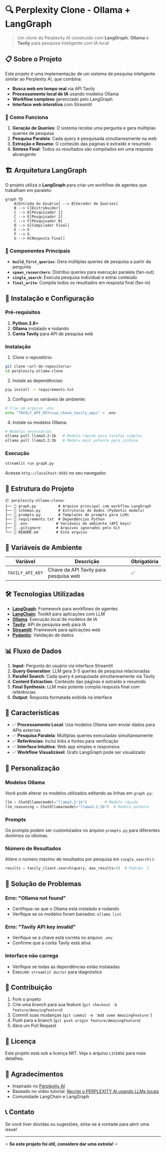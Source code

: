 # 🔍 Perplexity Clone - Ollama + LangGraph

> Um clone do Perplexity AI construído com **LangGraph**, **Ollama** e **Tavily** para pesquisa inteligente com IA local

## 📋 Sobre o Projeto

Este projeto é uma implementação de um sistema de pesquisa inteligente similar ao Perplexity AI, que combina:

- **Busca web em tempo real** via API Tavily
- **Processamento local de IA** usando modelos Ollama
- **Workflow complexo** gerenciado pelo LangGraph
- **Interface web interativa** com Streamlit

### 🎯 Como Funciona

1. **Geração de Queries**: O sistema recebe uma pergunta e gera múltiplas queries de pesquisa
2. **Pesquisa Paralela**: Cada query é pesquisada simultaneamente na web
3. **Extração e Resumo**: O conteúdo das páginas é extraído e resumido
4. **Síntese Final**: Todos os resultados são compilados em uma resposta abrangente

## 🏗️ Arquitetura LangGraph

O projeto utiliza o **LangGraph** para criar um workflow de agentes que trabalham em paralelo:

```mermaid
graph TD
    A[Entrada do Usuário] --> B[Gerador de Queries]
    B --> C[Distribuidor]
    C --> D[Pesquisador 1]
    C --> E[Pesquisador 2]
    C --> F[Pesquisador N]
    D --> G[Compilador Final]
    E --> G
    F --> G
    G --> H[Resposta Final]
```

### 🔧 Componentes Principais

- **`build_first_queries`**: Gera múltiplas queries de pesquisa a partir da pergunta
- **`spawn_researchers`**: Distribui queries para execução paralela (fan-out)
- **`single_search`**: Executa pesquisa individual e extrai conteúdo
- **`final_write`**: Compila todos os resultados em resposta final (fan-in)

## 🚀 Instalação e Configuração

### Pré-requisitos

1. **Python 3.8+**
2. **Ollama** instalado e rodando
3. **Conta Tavily** para API de pesquisa web

### Instalação

1. Clone o repositório:
```bash
git clone <url-do-repositorio>
cd perplexity-ollama-clone
```

2. Instale as dependências:
```bash
pip install -r requirements.txt
```

3. Configure as variáveis de ambiente:
```bash
# Crie um arquivo .env
echo "TAVILY_API_KEY=sua_chave_tavily_aqui" > .env
```

4. Instale os modelos Ollama:
```bash
# Modelos necessários
ollama pull llama3.2:1b   # Modelo rápido para tarefas simples
ollama pull llama3.2:3b   # Modelo mais potente para síntese
```

### Execução

```bash
streamlit run graph.py
```

Acesse `http://localhost:8501` no seu navegador.

## 📁 Estrutura do Projeto

```
📦 perplexity-ollama-clone/
├── 📄 graph.py          # Arquivo principal com workflow LangGraph
├── 📄 schemas.py        # Estruturas de dados (Pydantic models)
├── 📄 prompts.py        # Templates de prompts para LLMs
├── 📄 requirements.txt  # Dependências Python
├── 📄 .env             # Variáveis de ambiente (API keys)
├── 📄 .gitignore       # Arquivos ignorados pelo Git
└── 📄 README.md        # Este arquivo
```

## 🔑 Variáveis de Ambiente

| Variável | Descrição | Obrigatória |
|----------|-----------|-------------|
| `TAVILY_API_KEY` | Chave da API Tavily para pesquisa web | ✅ |

## 🛠️ Tecnologias Utilizadas

- **[LangGraph](https://langchain-ai.github.io/langgraph/)**: Framework para workflows de agentes
- **[LangChain](https://langchain.com/)**: Toolkit para aplicações com LLM
- **[Ollama](https://ollama.ai/)**: Execução local de modelos de IA
- **[Tavily](https://tavily.com/)**: API de pesquisa web para IA
- **[Streamlit](https://streamlit.io/)**: Framework para aplicações web
- **[Pydantic](https://pydantic.dev/)**: Validação de dados

## 📊 Fluxo de Dados

1. **Input**: Pergunta do usuário via interface Streamlit
2. **Query Generation**: LLM gera 3-5 queries de pesquisa relacionadas
3. **Parallel Search**: Cada query é pesquisada simultaneamente via Tavily
4. **Content Extraction**: Conteúdo das páginas é extraído e resumido
5. **Final Synthesis**: LLM mais potente compila resposta final com referências
6. **Output**: Resposta formatada exibida na interface

## 🎨 Características

- ✅ **Processamento Local**: Usa modelos Ollama sem enviar dados para APIs externas
- ✅ **Pesquisa Paralela**: Múltiplas queries executadas simultaneamente
- ✅ **Referências**: Inclui links e fontes para verificação
- ✅ **Interface Intuitiva**: Web app simples e responsiva
- ✅ **Workflow Visualizável**: Grafo LangGraph pode ser visualizado

## 🔧 Personalização

### Modelos Ollama

Você pode alterar os modelos utilizados editando as linhas em `graph.py`:

```python
llm = ChatOllama(model="llama3.2:1b")        # Modelo rápido
llm_reasoning = ChatOllama(model="llama3.2:3b")  # Modelo potente
```

### Prompts

Os prompts podem ser customizados no arquivo `prompts.py` para diferentes domínios ou idiomas.

### Número de Resultados

Altere o número máximo de resultados por pesquisa em `single_search()`:

```python
results = tavily_client.search(query, max_results=3)  # Padrão: 1
```

## 🐛 Solução de Problemas

### Erro: "Ollama not found"
- Certifique-se que o Ollama está instalado e rodando
- Verifique se os modelos foram baixados: `ollama list`

### Erro: "Tavily API key invalid"
- Verifique se a chave está correta no arquivo `.env`
- Confirme que a conta Tavily está ativa

### Interface não carrega
- Verifique se todas as dependências estão instaladas
- Execute: `streamlit doctor` para diagnóstico

## 🤝 Contribuição

1. Fork o projeto
2. Crie uma branch para sua feature (`git checkout -b feature/AmazingFeature`)
3. Commit suas mudanças (`git commit -m 'Add some AmazingFeature'`)
4. Push para a branch (`git push origin feature/AmazingFeature`)
5. Abra um Pull Request

## 📝 Licença

Este projeto está sob a licença MIT. Veja o arquivo `LICENSE` para mais detalhes.

## 🙏 Agradecimentos

- Inspirado no [Perplexity AI](https://perplexity.ai/)
- Baseado no vídeo tutorial: [Recriei o PERPLEXITY AI usando LLMs locais](https://www.youtube.com/watch?v=q2XPEjQ4Yt0&t=585s)
- Comunidade LangChain e LangGraph

## 📞 Contato

Se você tiver dúvidas ou sugestões, sinta-se à vontade para abrir uma issue!

---

⭐ **Se este projeto foi útil, considere dar uma estrela!** ⭐